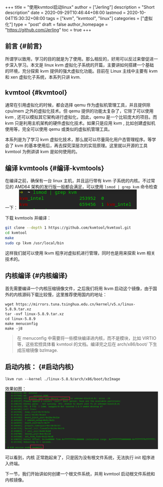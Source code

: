 +++
title = "使用kvmtool启动linux"
author = ["Jerling"]
description = "Short description"
date = 2020-09-29T10:46:44+08:00
lastmod = 2020-10-04T15:30:32+08:00
tags = ["kvm", "kvmtool", "linux"]
categories = ["虚拟化"]
type = "post"
draft = false
author_homepage = "https://github.com/Jerling"
toc = true
+++

## 前言 {#前言}

所谓学以致用，学习的目的就是为了使用。那么相反的，好用可以反过来督促进一步深入学习。本文是 linux kvm 虚拟化子系统的开篇，主要讲如何搭建一个基础的环境，充分探索
kvm 提供的强大虚拟化功能。目前在 Linux 主线中主要有 kvm 和 xen 虚拟化子系统，本系列只讲 kvm.


## kvmtool {#kvmtool}

通常在引用虚拟化的时候，都会选择 qemu 作为虚拟机管理工具，并且提供除 cpu/mem 之外的虚拟化技术。但 qemu 提供的功能太复杂了，它除了可以使用 kvm , 还可以模拟其它架构进行虚拟化，因此，qemu 是一个比较庞大的项目。而 kvm 只是利用主机架构的硬件虚拟化技术。如果只是应用 kvm , 比如创建虚拟机使用等，完全可以使用 qemu 或类似的虚拟机管理工具。

本系列是为了学习 kvm 虚拟化技术，那么就可以尽量简化用户态管理程序。等学会了 kvm 的基本使用后，再去探究深层次的实现原理。这里就以开源的工具 kvmtool
为例讲讲 kvm 是如何使用的。


## 编译 kvmtools {#编译-kvmtools}

在编译之前，确保有一台 linux 主机，并且运行带有 kvm 子系统的内核。不过常见的 AMD64 架构的发行版一般都会满足，可以使用 `lsmod | grep kvm` 命令检查一下：
![](/images/截图录屏_选择区域_20201004145135.png)

下载 kvmtools 并编译：

```sh
git clone --depth 1 https://github.com/kvmtool/kvmtool.git
cd kvmtool
make
sudo cp lkvm /usr/local/bin
```

这样我们就可以使用 lkvm 程序对虚拟机进行管理，同时也是用来探索 kvm 相关技术的。


## 内核编译 {#内核编译}

首先需要编译一个内核压缩镜像文件，之后我们将用 lkvm 启动这个镜像，由于国外的内核源码下载比较慢，这里推荐使用国内的地址：

```shell
wget https://mirrors.tuna.tsinghua.edu.cn/kernel/v5.x/linux-5.8.9.tar.xz
tar -xvf linux-5.8.9.tar.xz
cd linux-5.8.9
make menuconfig
make -j8
```

> 在 menuconfig 中需要将一些模块编译进内核，而不是模块，比如 VIRTIO 等，这些宏控具体看 kvmtool 的文档。编译完之后在 arch/x86/boot/ 下生成压缩镜像 bzImage.


## 启动内核： {#启动内核}

```nil
lkvm run --kernel ./linux-5.8.9/arch/x86/boot/bzImage
```

效果如图：
![](/images/截图录屏_选择区域_20201004151853.png)

可以看到，内核 正常跑起来了，只是因为没有根文件系统，无法执行 init 程序进入终端。

下一节，我们开始讲如何创建一个根文件系统，并用 kvmtool 启动根文件系统和内核镜像。
